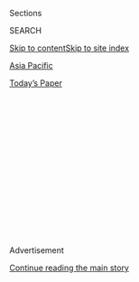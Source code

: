 <div id="app">

<div>

<div>

<div>

<div class="NYTAppHideMasthead css-1q2w90k e1suatyy0">

<div class="section css-ui9rw0 e1suatyy2">

<div class="css-eph4ug er09x8g0">

<div class="css-6n7j50">

</div>

<span class="css-1dv1kvn">Sections</span>

<div class="css-10488qs">

<span class="css-1dv1kvn">SEARCH</span>

</div>

[Skip to content](#site-content)[Skip to site index](#site-index)

</div>

<div id="masthead-section-label" class="css-1wr3we4 eaxe0e00">

[Asia
Pacific](https://www.nytimes.com/section/world/asia)

</div>

<div class="css-10698na e1huz5gh0">

</div>

</div>

<div id="masthead-bar-one" class="section hasLinks css-15hmgas e1csuq9d3">

<div class="css-uqyvli e1csuq9d0">

</div>

<div class="css-1uqjmks e1csuq9d1">

</div>

<div class="css-9e9ivx">

[](https://myaccount.nytimes.com/auth/login?response_type=cookie&client_id=vi)

</div>

<div class="css-1bvtpon e1csuq9d2">

[Today’s
Paper](https://www.nytimes.com/section/todayspaper)

</div>

</div>

</div>

</div>

<div data-aria-hidden="false">

<div id="site-content" data-role="main">

<div>

<div class="css-1aor85t" style="opacity:0.000000001;z-index:-1;visibility:hidden">

<div class="css-1hqnpie">

<div class="css-epjblv">

<span class="css-17xtcya">[Asia
Pacific](/section/world/asia)</span><span class="css-x15j1o">|</span><span class="css-fwqvlz">In
India, a Gay Prince’s Coming Out Earns Accolades, and
Enemies</span>

</div>

<div class="css-k008qs">

<div class="css-1iwv8en">

<span class="css-18z7m18"></span>

<div>

</div>

</div>

<span class="css-1n6z4y">https://nyti.ms/3jX3EZN</span>

<div class="css-1705lsu">

<div class="css-4xjgmj">

<div class="css-4skfbu" data-role="toolbar" data-aria-label="Social Media Share buttons, Save button, and Comments Panel with current comment count" data-testid="share-tools">

  - 
  - 
  - 
  - 
    
    <div class="css-6n7j50">
    
    </div>

  - 
  - 

</div>

</div>

</div>

</div>

</div>

</div>

<div id="NYT_TOP_BANNER_REGION" class="css-13pd83m">

</div>

<div id="top-wrapper" class="css-1sy8kpn">

<div id="top-slug" class="css-l9onyx">

Advertisement

</div>

[Continue reading the main
story](#after-top)

<div class="ad top-wrapper" style="text-align:center;height:100%;display:block;min-height:250px">

<div id="top" class="place-ad" data-position="top" data-size-key="top">

</div>

</div>

<div id="after-top">

</div>

</div>

<div>

<div id="sponsor-wrapper" class="css-1hyfx7x">

<div id="sponsor-slug" class="css-19vbshk">

Supported by

</div>

[Continue reading the main
story](#after-sponsor)

<div id="sponsor" class="ad sponsor-wrapper" style="text-align:center;height:100%;display:block">

</div>

<div id="after-sponsor">

</div>

</div>

<div class="css-186x18t">

The Saturday Profile

</div>

<div class="css-1vkm6nb ehdk2mb0">

# In India, a Gay Prince’s Coming Out Earns Accolades, and Enemies

</div>

Prince Manvendra’s journey from an excruciatingly lonely child to a
global L.G.B.T.Q. advocate included death threats and disinheritance.

<div class="css-79elbk" data-testid="photoviewer-wrapper">

<div class="css-z3e15g" data-testid="photoviewer-wrapper-hidden">

</div>

<div class="css-1a48zt4 ehw59r15" data-testid="photoviewer-children">

![<span class="css-16f3y1r e13ogyst0" data-aria-hidden="true">Prince
Manvendra Singh Gohil outside his home in Gujarat, India, this
month.</span><span class="css-cnj6d5 e1z0qqy90" itemprop="copyrightHolder"><span class="css-1ly73wi e1tej78p0">Credit...</span><span><span>Atul
Loke for The New York
Times</span></span></span>](https://static01.nyt.com/images/2020/07/31/world/31profile-prince-manvendra-1/merlin_175102827_1051cde2-1285-4e95-b75f-23450f96203e-articleLarge.jpg?quality=75&auto=webp&disable=upscale)

</div>

</div>

<div class="css-18e8msd">

<div class="css-vp77d3 epjyd6m0">

<div class="css-hus3qt ey68jwv0" data-aria-hidden="true">

[![Shalini Venugopal
Bhagat](https://static01.nyt.com/images/2019/11/26/reader-center/author-shalini-venugopal-bhagat/author-shalini-venugopal-bhagat-thumbLarge.png
"Shalini Venugopal Bhagat")](https://www.nytimes.com/by/shalini-venugopal-bhagat)

</div>

<div class="css-1baulvz">

By [<span class="css-1baulvz last-byline" itemprop="name">Shalini
Venugopal
Bhagat</span>](https://www.nytimes.com/by/shalini-venugopal-bhagat)

</div>

</div>

  - July 31,
    2020

  - 
    
    <div class="css-4xjgmj">
    
    <div class="css-d8bdto" data-role="toolbar" data-aria-label="Social Media Share buttons, Save button, and Comments Panel with current comment count" data-testid="share-tools">
    
      - 
      - 
      - 
      - 
        
        <div class="css-6n7j50">
        
        </div>
    
      - 
      - 
    
    </div>
    
    </div>

</div>

</div>

<div class="section meteredContent css-1r7ky0e" name="articleBody" itemprop="articleBody">

<div class="css-1fanzo5 StoryBodyCompanionColumn">

<div class="css-53u6y8">

NEW DELHI — Born into a royal family that once ruled the kingdom of
Rajpipla in India, he was raised in the family’s palaces and mansions
and was being groomed to take over a dynasty that goes back 600 years.

But then he gave an interview that prompted his mother to disown him and
set off protests in his hometown, where he was burned in effigy.

Since coming out as gay in that 2006 interview, Prince Manvendra Singh
Gohil has faced a torrent of bullying and threats, and was disinherited
by his family for a period.

But he has also earned global accolades for his L.G.B.T.Q. advocacy,
becoming one of the few gay-rights activists in the world with such
royal ties.

</div>

</div>

<div class="css-1fanzo5 StoryBodyCompanionColumn">

<div class="css-53u6y8">

As part of his efforts, Prince Manvendra, 55, has [appeared on “The
Oprah Winfrey Show” three
times](https://www.youtube.com/watch?v=i6a39D0PtPM), swapped life
stories with Kris Jenner on “Keeping Up With the Kardashians” and is
working to establish a shelter for L.G.B.T.Q. people on his property in
the Indian state of Gujarat. He is also working with several aid
agencies to prevent the spread of H.I.V. among gay men.

Prince Manvendra and his husband, deAndre Richardson, have spent the
last few months in lockdown getting the shelter ready. They envision a
safe space where those who have been disowned by their families can get
back on their feet and learn job skills.

“I know how important it is to have a safe space after coming out,” the
prince said.

Although India abolished the princely order in 1971, the honorary titles
are still commonly used for royal descendants, and traditional
responsibilities are still carried out.

</div>

</div>

<div class="css-79elbk" data-testid="photoviewer-wrapper">

<div class="css-z3e15g" data-testid="photoviewer-wrapper-hidden">

</div>

<div class="css-1a48zt4 ehw59r15" data-testid="photoviewer-children">

![<span class="css-16f3y1r e13ogyst0" data-aria-hidden="true">Prince
Manvendra at the Amsterdam Gay Pride festival in
2018.</span><span class="css-cnj6d5 e1z0qqy90" itemprop="copyrightHolder"><span class="css-1ly73wi e1tej78p0">Credit...</span><span>Shutterstock</span></span>](https://static01.nyt.com/images/2020/07/24/world/24profile-prince-manvendra1/merlin_174892248_a8b77fbc-1825-4403-a66f-c8ce51d5b470-articleLarge.jpg?quality=75&auto=webp&disable=upscale)

</div>

</div>

<div class="css-1fanzo5 StoryBodyCompanionColumn">

<div class="css-53u6y8">

When the prince shared that he was gay in that front-page newspaper
interview 14 years ago, it created a storm of mostly negative publicity.
It was shocking for a member of an Indian royal family, especially one
from the rigidly conservative Rajput warrior clan that once ruled over
large parts of northern and central India, to come out so publicly. At
the time, being gay was a criminal offense in India under the [archaic
British law in effect at the
time](https://www.nytimes.com/2018/06/02/world/asia/gay-in-india-where-progress-has-come-only-with-risk.html?searchResultPosition=5).
The law was [struck
down](https://www.nytimes.com/2018/09/06/world/asia/india-gay-sex-377.html)
in 2018.

</div>

</div>

<div class="css-1fanzo5 StoryBodyCompanionColumn">

<div class="css-53u6y8">

The fallout from his announcement was brutal, beginning with protests in
his hometown, Rajpipla, where he was burned in effigy. His mother took
out a newspaper advertisement to announce she was disowning him.

The government offered him security after he received several death
threats, but he turned down the offer and refused to back down. “I
decided that I would continue fighting because I have truth on my side,”
he
said.

</div>

</div>

<div class="css-79elbk" data-testid="photoviewer-wrapper">

<div class="css-z3e15g" data-testid="photoviewer-wrapper-hidden">

</div>

<div class="css-1a48zt4 ehw59r15" data-testid="photoviewer-children">

<div class="css-1xdhyk6 erfvjey0">

<span class="css-1ly73wi e1tej78p0">Image</span>

<div class="css-zjzyr8">

<div data-testid="lazyimage-container" style="height:257.77777777777777px">

</div>

</div>

</div>

<span class="css-16f3y1r e13ogyst0" data-aria-hidden="true">Prince
Manvendra playing the harmonium for his husband, deAndre
Richardson.</span><span class="css-cnj6d5 e1z0qqy90" itemprop="copyrightHolder"><span class="css-1ly73wi e1tej78p0">Credit...</span><span>Atul
Loke for The New York Times</span></span>

</div>

</div>

<div class="css-1fanzo5 StoryBodyCompanionColumn">

<div class="css-53u6y8">

Prince Manvendra was born in 1965 to Raghubir Singh Gohil, the current
honorary maharajah of Rajpipla, and Rukmani Devi Gohil, the daughter of
the former maharajah of Jaisalmer.

By that time, the era of fabulously rich Indian maharajahs had already
waned. His great-grandfather’s ostentatious display of wealth, with
[stables of racehorses and garages filled with
Rolls-Royces](https://economictimes.indiatimes.com/erstwhile-royals-rally-to-bring-back-vintage-rolls-royce-sold-overseas/articleshow/20608569.cms?from=mdr)(nearly
a dozen), was no longer welcome in a newly independent India where
socialism, austerity and self-sufficiency were the new mantras.

Although Prince Manvendra’s family no longer ruled a kingdom, the old
ways still largely prevailed. He spent most of his childhood in his
family’s seven-bedroom mansion in Mumbai, staffed by servants who had
worked for the family for generations. He barely saw his parents and was
raised primarily by the same nanny who had raised his mother.

“Until I was 9 or 10, I thought my nanny was my mother,” he said. “I
didn’t realize that the glamorous woman who appeared once in a while was
actually my mother.”

</div>

</div>

<div class="css-1fanzo5 StoryBodyCompanionColumn">

<div class="css-53u6y8">

The lack of parental love still wounds him. “Why do parents give birth
to children if they don’t want to take care of them?” he said.

His childhood was excruciatingly lonely. His only friends were the birds
and other animals he rescued as a young child. “I grew up with literally
no friends, because I knew I couldn’t invite anyone home,” he said,
because he was allowed to socialize only with children from a similar
background.

</div>

</div>

<div class="css-79elbk" data-testid="photoviewer-wrapper">

<div class="css-z3e15g" data-testid="photoviewer-wrapper-hidden">

</div>

<div class="css-1a48zt4 ehw59r15" data-testid="photoviewer-children">

<div class="css-1xdhyk6 erfvjey0">

<span class="css-1ly73wi e1tej78p0">Image</span>

<div class="css-zjzyr8">

<div data-testid="lazyimage-container" style="height:386.6666666666667px">

</div>

</div>

</div>

<span class="css-16f3y1r e13ogyst0" data-aria-hidden="true">The prince
at 2. He said his only friends as a young child were the birds and other
animals he rescued. </span>

</div>

</div>

<div class="css-1fanzo5 StoryBodyCompanionColumn">

<div class="css-53u6y8">

He earned a college degree in commerce and accounting and went on to
complete law school, although he has never practiced law.

In 1991, he married Chandrika Kumari, a princess from the royal family
of Jhabua, a match entered into voluntarily, he emphasized.

“I was attracted to men but I thought it was just a passing phase,” he
said. “I had never been allowed to spend time alone with a girl, and sex
before marriage was out of the question.”

Being gay was not a possibility that ever crossed his mind, he said,
because he knew nothing about it.

</div>

</div>

<div class="css-1fanzo5 StoryBodyCompanionColumn">

<div class="css-53u6y8">

“Once we got married, it became clear to me that I wasn’t interested in
women sexually,” he said. “We were very good friends, we got along very
well, but there was no sexual attraction.”

The couple called it quits 15 months later, a split that caused an
uproar in royal circles. After the divorce, he said, he was wracked with
guilt and confused about his sexuality. He moved back to Mumbai, a
26-year-old divorced virgin, and started exploring his sexuality for the
first time.

“I started reading books and magazines. I saw an article about Ashok Row
Kavi and his gay magazine Bombay Dost. I decided to get in touch with
him and ask him if I could possibly be gay,” he recalled.

Mr. Kavi is a father of India’s gay-rights movement. In 1977, he came
out publicly and went on to found Bombay Dost, India’s first gay
magazine, in 1990. He founded the Humsafar Trust, the first group to
provide health services and advocacy for gay men, in 1994.

Mr. Kavi introduced Prince Manvendra to other people in the community
and trained him as a counselor. He remembers the young prince as a
painfully shy introvert, who was slowly starting to become comfortable
with his identity. He said the prince quietly funded the first telephone
help line for gay people in India.

In 2000, with Mr. Kavi’s encouragement, the prince started the [Lakshya
Trust](https://www.lakshyatrust.com/) in Gujarat to help the gay
community
there.

</div>

</div>

<div class="css-79elbk" data-testid="photoviewer-wrapper">

<div class="css-z3e15g" data-testid="photoviewer-wrapper-hidden">

</div>

<div class="css-1a48zt4 ehw59r15" data-testid="photoviewer-children">

<div class="css-1xdhyk6 erfvjey0">

<span class="css-1ly73wi e1tej78p0">Image</span>

<div class="css-zjzyr8">

<div data-testid="lazyimage-container" style="height:491.0666666666666px">

</div>

</div>

</div>

<span class="css-16f3y1r e13ogyst0" data-aria-hidden="true">The young
prince with his parents, Raghubir Singh Gohil and Rukmani Devi Gohil,
and his sister Minaxi in Rajpipla, India, in 1976.</span>

</div>

</div>

<div class="css-1fanzo5 StoryBodyCompanionColumn">

<div class="css-53u6y8">

The work was fulfilling, but as a closeted gay man, the prince said, it
became increasingly difficult to do the advocacy work needed for
Lakshya. And there was growing pressure to remarry.

</div>

</div>

<div class="css-1fanzo5 StoryBodyCompanionColumn">

<div class="css-53u6y8">

After he suffered a nervous breakdown in 2002, his psychiatrist
convinced him the first step in his recovery was to come out to his
parents.

It was the beginning of a long and bitter ordeal. “My parents were in an
absolute state of denial,” Prince Manvendra said. “They declared that
science must have a cure for my condition, a surgery perhaps or shock
therapy to cure my ‘disease.’”

But every doctor his parents consulted told them the same thing —
homosexuality was not a disease or a mental disorder. His parents
finally gave up on medical science and decided to try religion instead.
For three years, they took him to dozens of religious leaders around the
country.

“Ashok told me to cooperate with them completely,” the prince said. “To
let them be satisfied that they’d tried their best.”

There were financial consequences to his coming out. He says that he was
removed from several family businesses and that his mother threatened to
persuade the government to cancel funding for the Lakshya Trust.

“I finally reached a point in my life where I couldn’t take it anymore,”
he said. “I decided to tell the whole
world.”

</div>

</div>

<div class="css-79elbk" data-testid="photoviewer-wrapper">

<div class="css-z3e15g" data-testid="photoviewer-wrapper-hidden">

</div>

<div class="css-1a48zt4 ehw59r15" data-testid="photoviewer-children">

<div class="css-1xdhyk6 erfvjey0">

<span class="css-1ly73wi e1tej78p0">Image</span>

<div class="css-zjzyr8">

<div data-testid="lazyimage-container" style="height:257.77777777777777px">

</div>

</div>

</div>

<span class="css-16f3y1r e13ogyst0" data-aria-hidden="true">The couple
at
home.</span><span class="css-cnj6d5 e1z0qqy90" itemprop="copyrightHolder"><span class="css-1ly73wi e1tej78p0">Credit...</span><span>Atul
Loke for The New York Times</span></span>

</div>

</div>

<div class="css-1fanzo5 StoryBodyCompanionColumn">

<div class="css-53u6y8">

Over the past 14 years, the once-shy royal has grown accustomed to the
spotlight and become a vocal activist for the gay rights movement. Apart
from his work with the Lakshya Trust, he is a founding member of the
Asia Pacific Coalition on Male Sexual Health and is an ambassador
consultant of the AIDS Healthcare Foundation.

“He was living a very troubled life, under a lot of pressure,” said
Chirantana Bhatt, a close friend. “But now it’s a life of pride, in the
true sense.”

He has also found love. In 2013, he married Mr. Richardson, an American
he met online in 2009, in the United States. The couple live on an
estate in Gujarat given to the prince by his father. His modest brick
house there is a far cry from the opulent palace of his ancestors, but
he says he could not be happier.

His father, the maharajah, acknowledged in an interview that it was
difficult for the family to come to terms with his son’s sexuality and
the constant media attention on the family.

“But it’s his decision,” the maharajah said.

His relationship with his mother remains frosty, but other members of
the family have been supportive, he says. His grandmother, on her
deathbed, expressed her happiness that he had found a partner to share
his life with.

Prince Manvendra is cautiously optimistic about the future. He is not
sure if he will become the next honorary maharajah of Rajpipla. “I have
left it to my family members,” he said. “I would prefer to keep working
for my cause because the role of maharajah comes with a lot of
responsibilities and duties that would divert me from my
activism.”

</div>

</div>

<div class="css-79elbk" data-testid="photoviewer-wrapper">

<div class="css-z3e15g" data-testid="photoviewer-wrapper-hidden">

</div>

<div class="css-1a48zt4 ehw59r15" data-testid="photoviewer-children">

<div class="css-1xdhyk6 erfvjey0">

<span class="css-1ly73wi e1tej78p0">Image</span>

<div class="css-zjzyr8">

<div data-testid="lazyimage-container" style="height:257.77777777777777px">

</div>

</div>

</div>

<span class="css-16f3y1r e13ogyst0" data-aria-hidden="true">Prince
Manvendra in front of the remains of his royal palace on the banks of
Narmada in
Gujarat.</span><span class="css-cnj6d5 e1z0qqy90" itemprop="copyrightHolder"><span class="css-1ly73wi e1tej78p0">Credit...</span><span>Atul
Loke for The New York Times</span></span>

</div>

</div>

<div>

</div>

</div>

<div>

</div>

<div>

</div>

<div>

</div>

<div>

<div id="bottom-wrapper" class="css-1ede5it">

<div id="bottom-slug" class="css-l9onyx">

Advertisement

</div>

[Continue reading the main
story](#after-bottom)

<div id="bottom" class="ad bottom-wrapper" style="text-align:center;height:100%;display:block;min-height:90px">

</div>

<div id="after-bottom">

</div>

</div>

</div>

</div>

</div>

## Site Index

<div>

</div>

## Site Information Navigation

  - [© <span>2020</span> <span>The New York Times
    Company</span>](https://help.nytimes.com/hc/en-us/articles/115014792127-Copyright-notice)

<!-- end list -->

  - [NYTCo](https://www.nytco.com/)
  - [Contact
    Us](https://help.nytimes.com/hc/en-us/articles/115015385887-Contact-Us)
  - [Work with us](https://www.nytco.com/careers/)
  - [Advertise](https://nytmediakit.com/)
  - [T Brand Studio](http://www.tbrandstudio.com/)
  - [Your Ad
    Choices](https://www.nytimes.com/privacy/cookie-policy#how-do-i-manage-trackers)
  - [Privacy](https://www.nytimes.com/privacy)
  - [Terms of
    Service](https://help.nytimes.com/hc/en-us/articles/115014893428-Terms-of-service)
  - [Terms of
    Sale](https://help.nytimes.com/hc/en-us/articles/115014893968-Terms-of-sale)
  - [Site
    Map](https://spiderbites.nytimes.com)
  - [Help](https://help.nytimes.com/hc/en-us)
  - [Subscriptions](https://www.nytimes.com/subscription?campaignId=37WXW)

</div>

</div>

</div>

</div>
